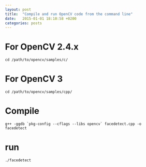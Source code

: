 ```yaml
---
layout: post
title:  "Compile and run OpenCV code from the command line"
date:   2015-01-01 18:10:58 +0200
categories: posts
---
```

 
# For OpenCV 2.4.x

`cd /path/to/opencv/samples/c/`

# For OpenCV 3

`cd /path/to/opencv/samples/cpp/`

# Compile

```
g++ -ggdb `pkg-config --cflags --libs opencv` facedetect.cpp -o facedetect
```

# run

`./facedetect`
